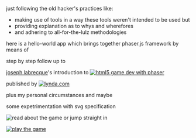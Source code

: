 just following the old hacker's practices like:

- making use of tools in a way these tools weren't intended to be used but
- providing explanation as to whys and wherefores
- and adhering to all-for-the-lulz methodologies

here is a hello-world app which brings together phaser.js framework by means of

step by step follow up to

[joseph labrecque]()'s introduction to [![html5 game dev with phaser]()]()

published by [![lynda.com]()]()

plus my personal circumstances and maybe

some expetrimentation with svg specification

![read about the game]() or jump straight in

[![play the game]()]()
